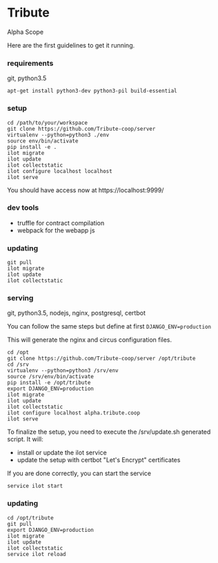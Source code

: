 # Tribute
Alpha Scope

Here are the first guidelines to get it running.


### requirements
git, python3.5

    apt-get install python3-dev python3-pil build-essential

### setup

    cd /path/to/your/workspace
    git clone https://github.com/Tribute-coop/server
    virtualenv --python=python3 ./env
    source env/bin/activate
    pip install -e .
    ilot migrate
    ilot update
    ilot collectstatic
    ilot configure localhost localhost
    ilot serve


You should have access now at https://localhost:9999/

### dev tools

+ truffle for contract compilation
+ webpack for the webapp js

### updating

    git pull
    ilot migrate
    ilot update
    ilot collectstatic


### serving
git, python3.5, nodejs, nginx, postgresql, certbot

You can follow the same steps but define at first `DJANGO_ENV=production`

This will generate the nginx and circus configuration files.

    cd /opt
    git clone https://github.com/Tribute-coop/server /opt/tribute
    cd /srv
    virtualenv --python=python3 /srv/env
    source /srv/env/bin/activate
    pip install -e /opt/tribute
    export DJANGO_ENV=production
    ilot migrate
    ilot update
    ilot collectstatic
    ilot configure localhost alpha.tribute.coop
    ilot serve


To finalize the setup, you need to execute the /srv/update.sh generated script.
It will:
+ install or update the ilot service
+ update the setup with certbot "Let's Encrypt" certificates

If you are done correctly, you can start the service

    service ilot start

### updating

    cd /opt/tribute
    git pull
    export DJANGO_ENV=production
    ilot migrate
    ilot update
    ilot collectstatic
    service ilot reload
